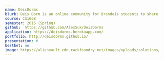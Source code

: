 ```yaml
---
name: DeisDorms
blurb: Deis Dorm is an online community for Brandeis students to share their comments about dorms and accumulate data. Students can post their reviews with hash tags and pictures, search dorm building on the map, view building blueprint with room dots on, and ask questions in the forum. A key part of the site is the room matching algorithm on the user profile page that predicts preferable rooms according to a user’s preferences and lottery number.
course: CS166B
semester: 2016 (Spring)
github:  https://github.com/AlexSuk/Deis­Dorms
application: https://deisdorms.herokuapp.com/
portfolio: http://deisdorms.github.io/
presentation: #
bestbet: no
image: https://alienvault.cdn.rackfoundry.net/images/uploads/solutions/mssp/mssp-managed-services-icon.png
---
```

